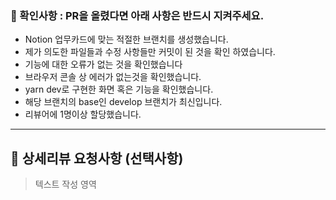 ### 👀 확인사항 : PR을 올렸다면 아래 사항은 반드시 지켜주세요.

- Notion 업무카드에 맞는 적절한 브랜치를 생성했습니다.
- 제가 의도한 파일들과 수정 사항들만 커밋이 된 것을 확인 하였습니다.
- 기능에 대한 오류가 없는 것을 확인했습니다
- 브라우저 콘솔 상 에러가 없는것을 확인했습니다.
- yarn dev로 구현한 화면 혹은 기능을 확인했습니다.
- 해당 브랜치의 base인 develop 브랜치가 최신입니다.
- 리뷰어에 1명이상 할당했습니다.

<hr/>

## 🌝 상세리뷰 요청사항 (선택사항)

> 텍스트 작성 영역
